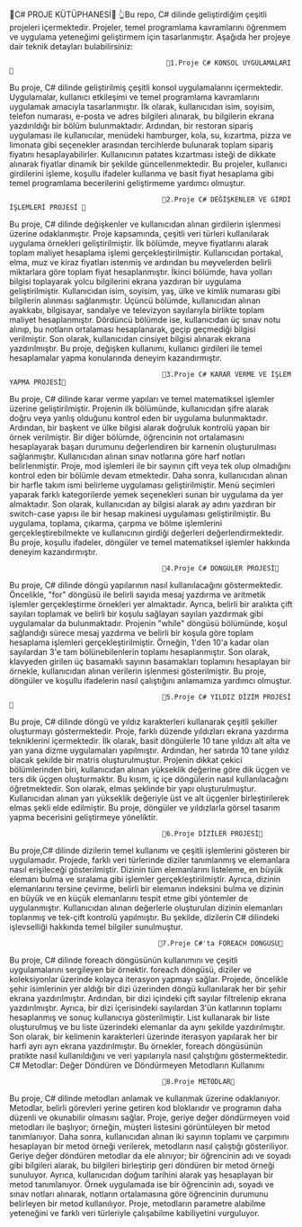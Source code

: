 🍅C# PROJE KÜTÜPHANESİ🍅
👆Bu repo, C# dilinde geliştirdiğim çeşitli projeleri içermektedir. Projeler, temel programlama kavramlarını öğrenmem ve uygulama yeteneğimi geliştirmem için tasarlanmıştır. Aşağıda her projeye dair teknik detayları bulabilirsiniz:

                                           🍁1.Proje C# KONSOL UYGULAMALARI 🍁
                                                                                
Bu proje, C# dilinde geliştirilmiş çeşitli konsol uygulamalarını içermektedir. Uygulamalar, kullanıcı etkileşimi ve temel programlama kavramlarını uygulamak amacıyla tasarlanmıştır.
İlk olarak, kullanıcıdan isim, soyisim, telefon numarası, e-posta ve adres bilgileri alınarak, bu bilgilerin ekrana yazdırıldığı bir bölüm bulunmaktadır. 
Ardından, bir restoran sipariş uygulaması ile kullanıcılar, menüdeki hamburger, kola, su, kızartma, pizza ve limonata gibi seçenekler arasından tercihlerde bulunarak toplam sipariş fiyatını hesaplayabilirler. 
Kullanıcının patates kızartması isteği de dikkate alınarak fiyatlar dinamik bir şekilde güncellenmektedir.
Bu projeler, kullanıcı girdilerini işleme, koşullu ifadeler kullanma ve basit fiyat hesaplama gibi temel programlama becerilerini geliştirmeme yardımcı olmuştur.

                                          🍁2.Proje C# DEĞİŞKENLER VE GİRDİ İŞLEMLERİ PROJESİ 🍁

Bu proje, C# dilinde değişkenler ve kullanıcıdan alınan girdilerin işlenmesi üzerine odaklanmıştır. Proje kapsamında, çeşitli veri türleri kullanılarak uygulama örnekleri geliştirilmiştir. 
İlk bölümde, meyve fiyatlarını alarak toplam maliyet hesaplama işlemi gerçekleştirilmiştir. Kullanıcıdan portakal, elma, muz ve kiraz fiyatları istenmiş ve ardından bu meyvelerden belirli miktarlara göre toplam fiyat hesaplanmıştır. 
İkinci bölümde, hava yolları bilgisi toplayarak yolcu bilgilerini ekrana yazdıran bir uygulama geliştirilmiştir. Kullanıcıdan isim, soyisim, yaş, ülke ve kimlik numarası gibi bilgilerin alınması sağlanmıştır. 
Üçüncü bölümde, kullanıcıdan alınan ayakkabı, bilgisayar, sandalye ve televizyon sayılarıyla birlikte toplam maliyet hesaplanmıştır. Dördüncü bölümde ise, kullanıcıdan üç sınav notu alınıp, bu notların ortalaması hesaplanarak, 
geçip geçmediği bilgisi verilmiştir. Son olarak, kullanıcıdan cinsiyet bilgisi alınarak ekrana yazdırılmıştır. Bu proje, değişken kullanımı, kullanıcı girdileri ile temel hesaplamalar yapma konularında deneyim kazandırmıştır.

                                          🍁3.Proje C# KARAR VERME VE İŞLEM YAPMA PROJESİ🍁
                                                                          
Bu proje, C# dilinde karar verme yapıları ve temel matematiksel işlemler üzerine geliştirilmiştir. Projenin ilk bölümünde, kullanıcıdan şifre alarak doğru veya yanlış olduğunu kontrol eden bir uygulama bulunmaktadır. 
Ardından, bir başkent ve ülke bilgisi alarak doğruluk kontrolü yapan bir örnek verilmiştir. Bir diğer bölümde, öğrencinin not ortalamasını hesaplayarak başarı durumunu değerlendiren bir karnenin oluşturulması sağlanmıştır. 
Kullanıcıdan alınan sınav notlarına göre harf notları belirlenmiştir. Proje, mod işlemleri ile bir sayının çift veya tek olup olmadığını kontrol eden bir bölümle devam etmektedir. Daha sonra, kullanıcıdan alınan bir harfle takım ismi belirleme uygulaması geliştirilmiştir. 
Menü seçimleri yaparak farklı kategorilerde yemek seçenekleri sunan bir uygulama da yer almaktadır. Son olarak, kullanıcıdan ay bilgisi alarak ay adını yazdıran bir switch-case yapısı ile bir hesap makinesi uygulaması geliştirilmiştir. 
Bu uygulama, toplama, çıkarma, çarpma ve
bölme işlemlerini gerçekleştirebilmekte ve kullanıcının girdiği değerleri değerlendirmektedir. Bu proje, koşullu ifadeler, döngüler ve temel matematiksel işlemler hakkında deneyim kazandırmıştır.

                                          🍁4.Proje C# DÖNGÜLER PROJESİ🍁
                                                                                   
Bu proje, C# dilinde döngü yapılarının nasıl kullanılacağını göstermektedir. Öncelikle, "for" döngüsü ile belirli sayıda mesaj yazdırma ve aritmetik işlemler gerçekleştirme örnekleri yer almaktadır.
Ayrıca, belirli bir aralıkta çift sayıları toplamak ve belirli bir koşulu sağlayan sayıları yazdırmak gibi uygulamalar da bulunmaktadır. Projenin "while" döngüsü bölümünde, koşul sağlandığı sürece mesaj yazdırma ve belirli bir koşula göre toplam 
hesaplama işlemleri gerçekleştirilmiştir. Örneğin, 1'den 10'a kadar olan sayılardan 3'e tam bölünebilenlerin toplamı hesaplanmıştır. Son olarak, klavyeden girilen üç basamaklı sayının basamakları toplamını hesaplayan bir örnekle, kullanıcıdan alınan 
verilerin işlenmesi gösterilmiştir. Bu proje, döngüler ve koşullu ifadelerin nasıl çalıştığını anlamamıza yardımcı olmuştur.

                                          🍁5.Proje C# YILDIZ DİZİM PROJESİ🍁
                                                                                 
Bu proje, C# dilinde döngü ve yıldız karakterleri kullanarak çeşitli şekiller oluşturmayı göstermektedir. Proje, farklı düzende yıldızları ekrana yazdırma tekniklerini içermektedir. İlk olarak, basit döngülerle 10 tane yıldızı alt alta ve
yan yana dizme uygulamaları yapılmıştır. Ardından, her satırda 10 tane yıldız olacak şekilde bir matris oluşturulmuştur. 
Projenin dikkat çekici bölümlerinden biri, kullanıcıdan alınan yükseklik değerine göre dik üçgen ve ters dik üçgen oluşturmaktır. Bu kısım, iç içe döngülerin nasıl kullanılacağını öğretmektedir. 
Son olarak, elmas şeklinde bir yapı oluşturulmuştur. Kullanıcıdan alınan yarı yükseklik değeriyle üst ve alt üçgenler birleştirilerek elmas şekli elde edilmiştir. Bu proje, döngüler ve yıldızlarla görsel tasarım yapma becerisini geliştirmeye yöneliktir.

                                          🍁6.Proje DİZİLER PROJESİ🍁
                                                                                         
Bu proje,C# dilinde dizilerin temel kullanımı ve çeşitli işlemlerini gösteren bir uygulamadır. Projede, farklı veri türlerinde diziler tanımlanmış ve elemanlara nasıl erişileceği gösterilmiştir. 
Dizinin tüm elemanlarını listeleme, en büyük elemanı bulma ve sıralama gibi işlemler gerçekleştirilmiştir. Ayrıca, dizinin elemanlarını tersine çevirme, belirli bir elemanın indeksini bulma ve dizinin en büyük 
ve en küçük elemanlarını tespit etme gibi yöntemler de uygulanmıştır. Kullanıcıdan alınan değerlerle oluşturulan dizinin elemanları toplanmış 
ve tek-çift kontrolü yapılmıştır. Bu şekilde, dizilerin C# dilindeki işlevselliği hakkında temel bilgiler sunulmuştur.

                                         🍁7.Proje C#'ta FOREACH DÖNGÜSÜ🍁
                                                                                   
Bu proje, C# dilinde foreach döngüsünün kullanımını ve çeşitli uygulamalarını sergileyen bir örnektir. foreach döngüsü, diziler ve koleksiyonlar üzerinde kolayca iterasyon yapmayı sağlar. 
Projede, öncelikle şehir isimlerinin yer aldığı bir dizi üzerinden döngü kullanılarak her bir şehir ekrana yazdırılmıştır. Ardından, bir dizi içindeki çift sayılar filtrelenip ekrana yazdırılmıştır.
Ayrıca, bir dizi içerisindeki sayılardan 3'ün katlarının toplamı hesaplanmış ve sonuç kullanıcıya gösterilmiştir. List<T> kullanarak bir liste oluşturulmuş ve bu liste üzerindeki elemanlar da aynı şekilde yazdırılmıştır. 
Son olarak, bir kelimenin karakterleri üzerinde iterasyon yapılarak her bir harfi ayrı ayrı ekrana yazdırılmıştır. Bu örnekler, foreach döngüsünün pratikte nasıl kullanıldığını ve veri yapılarıyla nasıl çalıştığını göstermektedir.
C# Metodlar: Değer Döndüren ve Döndürmeyen Metodların Kullanımı

                                          🍁8.Proje METODLAR🍁
                                                                                            
Bu proje, C# dilinde metodları anlamak ve kullanmak üzerine odaklanıyor. Metodlar, belirli görevleri yerine getiren kod bloklarıdır ve programın daha düzenli ve okunabilir olmasını sağlar. Proje, geriye değer döndürmeyen void metodları ile başlıyor;
örneğin, müşteri listesini görüntüleyen bir metod tanımlanıyor. Daha sonra, kullanıcıdan alınan iki sayının toplamı ve çarpımını hesaplayan bir metod örneği verilerek, metodların nasıl çalıştığı gösteriliyor.
Geriye değer döndüren metodlar da ele alınıyor; bir öğrencinin adı ve soyadı gibi bilgileri alarak, bu bilgileri birleştirip geri döndüren bir metod örneği sunuluyor. Ayrıca, kullanıcıdan doğum tarihini alarak yaş hesaplayan bir metod tanımlanıyor.
Örnek uygulamada ise bir öğrencinin adı, soyadı ve sınav notları alınarak, notların ortalamasına göre öğrencinin durumunu belirleyen bir metod kullanılıyor. Proje, metodların parametre alabilme yeteneğini ve farklı veri türleriyle çalışabilme kabiliyetini vurguluyor.


